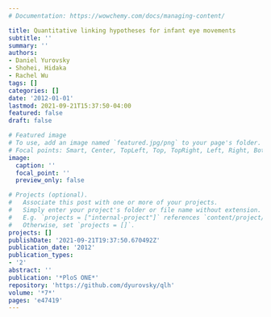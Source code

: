 ```yaml
---
# Documentation: https://wowchemy.com/docs/managing-content/

title: Quantitative linking hypotheses for infant eye movements
subtitle: ''
summary: ''
authors:
- Daniel Yurovsky
- Shohei, Hidaka
- Rachel Wu
tags: []
categories: []
date: '2012-01-01'
lastmod: 2021-09-21T15:37:50-04:00
featured: false
draft: false

# Featured image
# To use, add an image named `featured.jpg/png` to your page's folder.
# Focal points: Smart, Center, TopLeft, Top, TopRight, Left, Right, BottomLeft, Bottom, BottomRight.
image:
  caption: ''
  focal_point: ''
  preview_only: false

# Projects (optional).
#   Associate this post with one or more of your projects.
#   Simply enter your project's folder or file name without extension.
#   E.g. `projects = ["internal-project"]` references `content/project/deep-learning/index.md`.
#   Otherwise, set `projects = []`.
projects: []
publishDate: '2021-09-21T19:37:50.670492Z'
publication_date: '2012'
publication_types:
- '2'
abstract: ''
publication: '*PloS ONE*'
repository: 'https://github.com/dyurovsky/qlh'
volume: '*7*'
pages: 'e47419'
---
```

